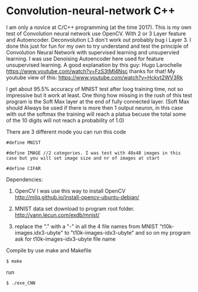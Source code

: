 # Convolution-neural-network C++
I am only a novice at C/C++ programming (at the time 2017). 
This is my own test of Convolution neural network use OpenCV. With 2 or 3 Layer feature and Autoencoder. Deconvolution L3 don't work out probably bug i Layer 3. 
I done this just for fun for my own to try understand and test the principle of Convolution Neural Network 
with supervised learning and unsupervied learning. I was use Denoising Autoencoder here used for feature unsupervised learning. 
A good explanation by this guy: Hugo Larochelle https://www.youtube.com/watch?v=FzS3tMl4Nsc thanks for that! 
My youtube view of this: https://www.youtube.com/watch?v=Hckvt2WV3Rk

I get about 95.5% accuracy of MNIST test after loog training time, not so impressive but it work at least.
One thing how missing in the rush of this test program is the Soft Max layer at the end of fully connected layer. (Soft Max should Always be used if there is more then 1 output neuron, in this case with out the softmax the training will reach a platua becuse the total some of the 10 digits will not reach a probability of 1.0)

There are 3 different mode you can run this code

`#define MNIST`

`#define IMAGE //2 categories. I was test with 48x48 images in this case but you will set image size and nr of images at start`

`#define CIFAR` 

Dependencies:

1. OpenCV
I was use this way to install OpenCV
http://milq.github.io/install-opencv-ubuntu-debian/

2. MNIST data set download to program root folder. http://yann.lecun.com/exdb/mnist/

3. replace the "." with a "-" in all the 4 file names from MNIST "t10k-images.idx3-ubyte" to "t10k-images-idx3-ubyte" and so on
my program ask for t10k-images-idx3-ubyte file name

Compile by use make and Makefile

`$ make`

run

`$ ./exe_CNN`
